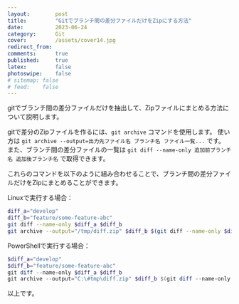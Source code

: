 ```yaml
---
layout:        post
title:         "Gitでブランチ間の差分ファイルだけをZipにする方法"
date:          2023-06-24
category:      Git
cover:         /assets/cover14.jpg
redirect_from:
comments:      true
published:     true
latex:         false
photoswipe:    false
# sitemap: false
# feed:    false
---
```


gitでブランチ間の差分ファイルだけを抽出して、Zipファイルにまとめる方法について説明します。

gitで差分のZipファイルを作るには、`git archive` コマンドを使用します。
使い方は `git archive --output=出力先ファイル名 ブランチ名 ファイル一覧...` です。
また、ブランチ間の差分ファイルの一覧は `git diff --name-only 追加前ブランチ名 追加後ブランチ名` で取得できます。

これらのコマンドを以下のように組み合わせることで、ブランチ間の差分ファイルだけをZipにまとめることができます。

Linuxで実行する場合：
```bash
diff_a="develop"
diff_b="feature/some-feature-abc"
git diff --name-only $diff_a $diff_b
git archive --output="/tmp/diff.zip" $diff_b $(git diff --name-only $diff_a $diff_b)
```

PowerShellで実行する場合：
```powershell
$diff_a="develop"
$diff_b="feature/some-feature-abc"
git diff --name-only $diff_a $diff_b
git archive --output="C:\#tmp\diff.zip" $diff_b $(git diff --name-only $diff_a $diff_b)
```

以上です。

